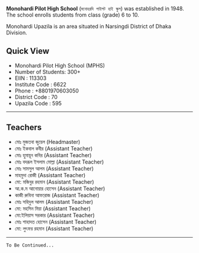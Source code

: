 **Monohardi Pilot High School** (`মনোহরদি পাইলট হাই স্কুল`) was established in 1948. The school enrolls students from class (grade) 6 to 10. 

Monohardi Upazila is an area situated in Narsingdi District of Dhaka Division.

## Quick View
* Monohardi Pilot High School (MPHS)
* Number of Students: 300+
* EIIN : 113303
* Institute Code : 6622
* Phone : +8801970603050 
* District Code : 70 
* Upazila Code : 595

---

## Teachers
* মোঃ মুজতবা জুয়েল (Headmaster)
* মোঃ ইকবাল কবীর (Assistant Teacher)
* মোঃ হুমায়ূন কবির (Assistant Teacher)
* মোঃ বদরূল ইসলাম মোল্লা (Assistant Teacher)
* মোঃ সামসুল আলম (Assistant Teacher)
* মাহমুদা রোজী (Assistant Teacher)
* মো: মজিবুর রহমান (Assistant Teacher)
* আ.ক.ম আনোয়ার হোসেন (Assistant Teacher)
* কাজী রুবিনা আফরোজ (Assistant Teacher) 
* মোঃ সহিদুল আলম (Assistant Teacher) 
* মো: মহসিন মিয়া (Assistant Teacher) 
* মো:ইলিয়াস সরকার (Assistant Teacher) 
* মোঃ শাহাদত হোসেন (Assistant Teacher)
* মো: লুৎফর রহমান (Assistant Teacher)

---


```sh
To Be Continued...
```
